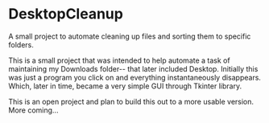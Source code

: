 # DesktopCleanup
A small project to automate cleaning up files and sorting them to specific folders.

This is a small project that was intended to help automate a task of maintaining my Downloads folder-- that later included Desktop.
Initially this was just a program you click on and everything instantaneously disappears. Which, later in time, became a very simple GUI
through Tkinter library.

This is an open project and plan to build this out to a more usable version. 
More coming...


